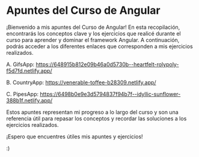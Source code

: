 # Apuntes del Curso de Angular
¡Bienvenido a mis apuntes del Curso de Angular! En esta recopilación, encontrarás los conceptos clave y los ejercicios que realicé durante el curso para aprender y dominar el framework Angular. A continuación, podrás acceder a los diferentes enlaces que corresponden a mis ejercicios realizados.

A. GifsApp: https://648915b812e09b46a0d5730b--heartfelt-rolypoly-f5d7fd.netlify.app/ 

B. CountryApp: https://venerable-toffee-b28309.netlify.app/  

C. PipesApp: https://6498b0e9e3d5794837f94b7f--idyllic-sunflower-388b1f.netlify.app/

Estos apuntes representan mi progreso a lo largo del curso y son una referencia útil para repasar los conceptos y recordar las soluciones a los ejercicios realizados.

¡Espero que encuentres útiles mis apuntes y ejercicios! 

:)
